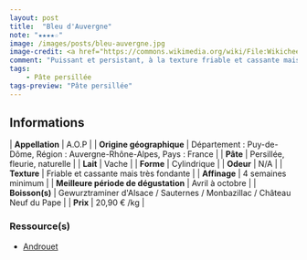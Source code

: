```yaml
---
layout: post
title:  "Bleu d'Auvergne"
note: "★★★★☆"
image: /images/posts/bleu-auvergne.jpg
image-credit: <a href="https://commons.wikimedia.org/wiki/File:Wikicheese_Clermont-Ferrand_-_Bleu_d%27Auvergne_20220825-02.jpg">Pymouss</a>, <a href="https://creativecommons.org/licenses/by-sa/4.0">CC BY-SA 4.0</a>, via Wikimedia Commons
comment: "Puissant et persistant, à la texture friable et cassante mais très fondante. Il revêt des arômes délicats de sous bois et de champignons sauvages."
tags:
    - Pâte persillée
tags-preview: "Pâte persillée"
---
```


## Informations

| **Appellation** | A.O.P |
| **Origine géographique** | Département : Puy-de-Dôme, Région : Auvergne-Rhône-Alpes, Pays : France  |
| **Pâte** | Persillée, fleurie, naturelle |
| **Lait** | Vache |
| **Forme** | Cylindrique |
| **Odeur** | N/A |
| **Texture** | Friable et cassante mais très fondante |
| **Affinage** | 4 semaines minimum |
| **Meilleure période de dégustation** | Avril à octobre |
| **Boisson(s)** | Gewurztraminer d'Alsace / Sauternes / Monbazillac / Château Neuf du Pape |
| **Prix** | 20,90 € /kg |

### Ressource(s)
* [Androuet](https://androuet.com/Bleu-d-auvergne-139.html)